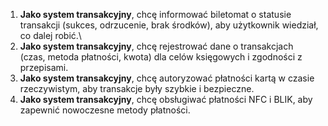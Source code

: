 1. **Jako system transakcyjny**, chcę informować biletomat o statusie transakcji (sukces, odrzucenie, brak środków), aby użytkownik wiedział, co dalej robić.\
1. **Jako system transakcyjny**, chcę rejestrować dane o transakcjach (czas, metoda płatności, kwota) dla celów księgowych i zgodności z przepisami.
1. **Jako system transakcyjny**, chcę autoryzować płatności kartą w czasie 
rzeczywistym, aby transakcje były szybkie i bezpieczne.
2. **Jako system transakcyjny**, chcę obsługiwać płatności NFC i BLIK, aby zapewnić nowoczesne metody płatności.